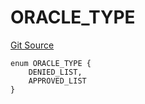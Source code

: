 # ORACLE_TYPE
[Git Source](https://github.com/thrackle-io/tron/blob/4f1430717249c90fcbde9d9572fe2ac92dc2c5d4/src/protocol/economic/ruleProcessor/RuleCodeData.sol)


```solidity
enum ORACLE_TYPE {
    DENIED_LIST,
    APPROVED_LIST
}
```

